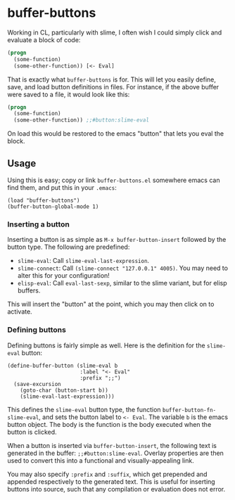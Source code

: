 # buffer-buttons

Working in CL, particularly with slime, I often wish I could simply
click and evaluate a block of code:

```lisp
(progn
  (some-function)
  (some-other-function)) [<- Eval]
```

That is exactly what `buffer-buttons` is for.  This will let you
easily define, save, and load button definitions in files.  For
instance, if the above buffer were saved to a file, it would look like
this:

```lisp
(progn
  (some-function)
  (some-other-function)) ;;#button:slime-eval
```

On load this would be restored to the emacs "button" that lets you
eval the block.

## Usage

Using this is easy; copy or link `buffer-buttons.el` somewhere emacs
can find them, and put this in your `.emacs`:

```elisp
(load "buffer-buttons")
(buffer-button-global-mode 1)
```

### Inserting a button

Inserting a button is as simple as `M-x buffer-button-insert` followed
by the button type.  The following are predefined:

* `slime-eval`: Call `slime-eval-last-expression`.
* `slime-connect`: Call `(slime-connect "127.0.0.1" 4005)`.  You may
  need to alter this for your configuration!
* `elisp-eval`: Call `eval-last-sexp`, similar to the slime variant,
  but for elisp buffers.

This will insert the "button" at the point, which you may then click
on to activate.

### Defining buttons

Defining buttons is fairly simple as well.  Here is the definition for
the `slime-eval` button:

```elisp
(define-buffer-button (slime-eval b
                       :label "<- Eval"
                       :prefix ";;")
  (save-excursion
    (goto-char (button-start b))
    (slime-eval-last-expression)))
```

This defines the `slime-eval` button type, the function
`buffer-button-fn-slime-eval`, and sets the button label to `<- Eval`.
The variable `b` is the emacs button object.  The body is the function
is the body executed when the button is clicked.

When a button is inserted via `buffer-button-insert`, the following
text is generated in the buffer: `;;#button:slime-eval`.  Overlay
properties are then used to convert this into a functional and
visually-appealing link.

You may also specify `:prefix` and `:suffix`, which get prepended and
appended respectively to the generated text.  This is useful for
inserting buttons into source, such that any compilation or evaluation
does not error.
